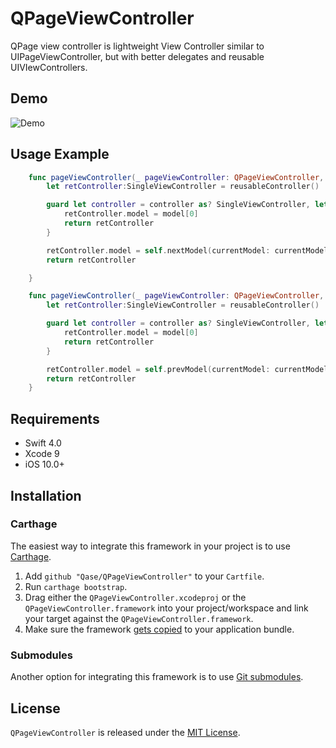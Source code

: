 # QPageViewController

QPage view controller is lightweight View Controller similar to UIPageViewController, but with better delegates and reusable UIVIewControllers.

## Demo

![Demo](https://user-images.githubusercontent.com/5677479/33329998-f6ae1598-d45d-11e7-94c9-6793de74790e.gif "Demo")



## Usage Example

``` swift
    func pageViewController(_ pageViewController: QPageViewController, controllerAfter controller: UIViewController?) -> UIViewController? {
        let retController:SingleViewController = reusableController()

        guard let controller = controller as? SingleViewController, let currentModel = controller.model else {
            retController.model = model[0]
            return retController
        }

        retController.model = self.nextModel(currentModel: currentModel)
        return retController

    }

    func pageViewController(_ pageViewController: QPageViewController, controllerBefore controller: UIViewController?) -> UIViewController? {
        let retController:SingleViewController = reusableController()

        guard let controller = controller as? SingleViewController, let currentModel = controller.model else {
            retController.model = model[0]
            return retController
        }

        retController.model = self.prevModel(currentModel: currentModel)
        return retController
    }
```

## Requirements

- Swift 4.0
- Xcode 9
- iOS 10.0+

## Installation

### Carthage

The easiest way to integrate this framework in your project is to use [Carthage](https://github.com/Carthage/Carthage/).

1. Add `github "Qase/QPageViewController"` to your `Cartfile`.
2. Run `carthage bootstrap`.
3. Drag either the `QPageViewController.xcodeproj` or the `QPageViewController.framework` into your project/workspace and link your target against the `QPageViewController.framework`.
4. Make sure the framework [gets copied](https://github.com/Carthage/Carthage#adding-frameworks-to-an-application) to your application bundle.

### Submodules

Another option for integrating this framework is to use [Git submodules](http://git-scm.com/book/en/v2/Git-Tools-Submodules).


## License

`QPageViewController` is released under the [MIT License](LICENSE.md).
